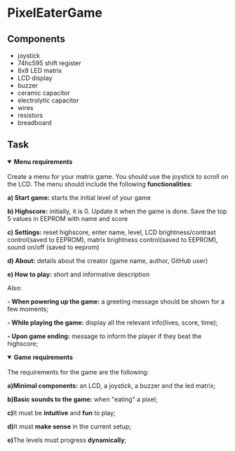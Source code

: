 # PixelEaterGame #

## Components 

* joystick
* 74hc595 shift register
* 8x8 LED matrix
* LCD display
* buzzer
* ceramic capacitor
* electrolytic capacitor
* wires
* resistors 
* breadboard

## Task

<details open>
<summary><b>Menu requirements</b></summary>
  <br>
Create a menu for your matrix game. You should use the joystick to scroll on the LCD. The menu should include the following <b>functionalities</b>:
  

  <b>a) Start game:</b> starts the initial level of your game
 
  <b>b) Highscore:</b> initially, it is 0. Update it when the game is done. Save the top 5 values in EEPROM with name and score

  <b>c) Settings:</b> reset highscore, enter name, level, LCD brightness/contrast control(saved to EEPROM), matrix brightness control(saved to EEPROM), sound on/off (saved to eeprom)

  <b>d) About:</b> details about the creator (game name, author, GitHub user)

  <b>e) How to play:</b> short and informative description

Also: 

  <b>- When powering up the game:</b> a greeting message should be shown for a few moments;

  <b>- While playing the game:</b> display all the relevant info(lives, score, time);

  <b>- Upon game ending:</b> message to inform the player if they beat the highscore; 
</details>

<details open>
  <summary><b>Game requirements</b></summary>
  <br>
  The requirements for the game are the following:
  
  <b>a)Minimal components:</b> an LCD, a joystick, a buzzer and the led matrix;
  
  <b>b)Basic sounds to the game:</b> when "eating" a pixel;
  
  <b>c)</b>It must be <b>intuitive</b> and <b>fun</b> to play;
  
  <b>d)</b>It must <b>make sense</b> in the current setup;
  
  <b>e)</b>The levels must progress <b>dynamically</b>;
  
  </details>
